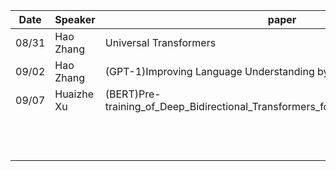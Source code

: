 | Date  | Speaker    | paper                                                        |
| ----- | ---------- | ------------------------------------------------------------ |
| 08/31 | Hao Zhang  | Universal Transformers                                       |
| 09/02 | Hao Zhang  | (GPT-1)Improving Language Understanding by Generative Pre-Traing |
| 09/07 | Huaizhe Xu | (BERT)Pre-training_of_Deep_Bidirectional_Transformers_for_Language_Understanding |
|       |            |                                                              |
|       |            |                                                              |
|       |            |                                                              |
|       |            |                                                              |
|       |            |                                                              |
|       |            |                                                              |
|       |            |                                                              |
|       |            |                                                              |
|       |            |                                                              |
|       |            |                                                              |
|       |            |                                                              |
|       |            |                                                              |

